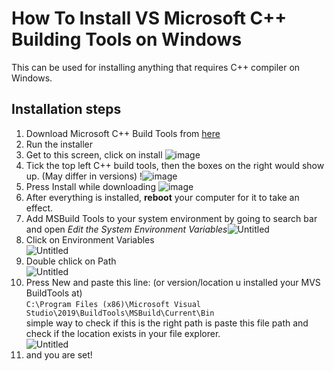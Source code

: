 # How To Install VS Microsoft C++ Building Tools on Windows
This can be used for installing anything that requires C++ compiler on Windows. 

## Installation steps
1. Download Microsoft C++ Build Tools from [here](https://visualstudio.microsoft.com/visual-cpp-build-tools/)
2. Run the installer
3. Get to this screen, click on install
![image](https://user-images.githubusercontent.com/29135514/151630397-a31a450e-b5da-4a01-8568-1b0fac9c1dda.png)
4. Tick the top left C++ build tools, then the boxes on the right would show up. (May differ in versions) !![image](https://user-images.githubusercontent.com/29135514/151630503-d238175e-ea50-4a3b-963d-8c31c465da28.png)
5. Press Install while downloading ![image](https://user-images.githubusercontent.com/29135514/151630625-eea0c784-685e-4e8f-aa67-c47aef7f0d80.png)
6. After everything is installed, **reboot** your computer for it to take an effect.
7. Add MSBuild Tools to your system environment by going to search bar and open *Edit the System Environment Variables*![Untitled](https://user-images.githubusercontent.com/29135514/148818730-4f063261-48c5-4849-8b49-a778fa2ab820.png)
8. Click on Environment Variables <br /> ![Untitled](https://user-images.githubusercontent.com/29135514/148818749-8f3b87a4-feb8-4642-b8a5-620e99c0f2a5.png)
9. Double chlick on Path <br /> ![Untitled](https://user-images.githubusercontent.com/29135514/148818786-30ef3b24-eaaa-423d-aecc-29359d38630b.png)
10. Press New and paste this line: (or version/location u installed your MVS BuildTools at) <br /> `C:\Program Files (x86)\Microsoft Visual Studio\2019\BuildTools\MSBuild\Current\Bin` <br /> simple way to check if this is the right path is paste this file path and check if the location exists in your file explorer. <br /> ![Untitled](https://user-images.githubusercontent.com/29135514/148819086-29e05f2e-9d67-4393-a4da-0f1841f18cdb.png)
11. and you are set!


